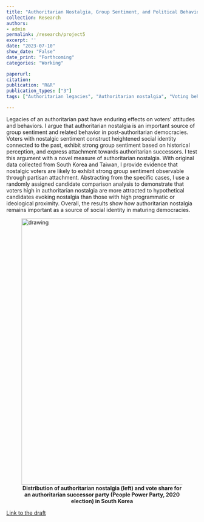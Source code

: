 ```yaml
---
title: "Authoritarian Nostalgia, Group Sentiment, and Political Behavior"
collection: Research
authors: 
- admin
permalink: /research/project5
excerpt: ''
date: "2023-07-10"
show_date: "False"
date_print: "Forthcoming"
categories: "Working"

paperurl: 
citation:
publication: "R&R"
publication_types: ["3"]
tags: ["Authoritarian legacies", "Authoritarian nostalgia", "Voting behavior", "Social identity"]

---
```


Legacies of an authoritarian past have enduring effects on voters' attitudes and behaviors. I argue that authoritarian nostalgia is an important source of group sentiment and related behavior in post-authoritarian democracies. Voters with nostalgic sentiment construct heightened social identity connected to the past, exhibit strong group sentiment based on historical perception, and express attachment towards authoritarian successors. I test this argument with a novel measure of authoritarian nostalgia. With original data collected from South Korea and Taiwan, I provide evidence that nostalgic voters are likely to exhibit strong group sentiment observable through partisan attachment. Abstracting from the specific cases, I use a randomly assigned candidate comparison analysis to demonstrate that voters high in authoritarian nostalgia are more attracted to hypothetical candidates evoking nostalgia than those with high programmatic or ideological proximity. Overall, the results show how authoritarian nostalgia remains important as a source of social identity in maturing democracies.

<figure>
  <img src="/dataviz/mapgrid.png" alt="drawing" width="700"/>
<figcaption align = "center"><b>Distribution of authoritarian nostalgia (left) and vote share for an authoritarian successor party (People Power Party, 2020 election) in South Korea</b></figcaption>
</figure>

[Link to the draft](https://www.dropbox.com/s/f2jqnlobuey8flk/Voting%20for%20Nostalgia.pdf?dl=0)
